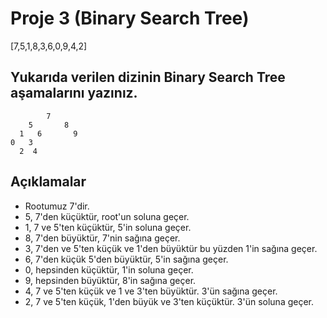 # Proje 3 (Binary Search Tree)

[7,5,1,8,3,6,0,9,4,2]

## Yukarıda verilen dizinin Binary Search Tree aşamalarını yazınız.

            7
        5       8
      1   6       9
    0   3
      2  4  

## Açıklamalar

- Rootumuz 7'dir.
- 5, 7'den küçüktür, root'un soluna geçer.
- 1, 7 ve 5'ten küçüktür, 5'in soluna geçer.
- 8, 7'den büyüktür, 7'nin sağına geçer.
- 3, 7'den ve 5'ten küçük ve 1'den büyüktür bu yüzden 1'in sağına geçer.
- 6, 7'den küçük 5'den büyüktür, 5'in sağına geçer.
- 0, hepsinden küçüktür, 1'in soluna geçer.
- 9, hepsinden büyüktür, 8'in sağına geçer.
- 4, 7 ve 5'ten küçük ve 1 ve 3'ten büyüktür. 3'ün sağına geçer.
- 2, 7 ve 5'ten küçük, 1'den büyük ve 3'ten küçüktür. 3'ün soluna geçer.
